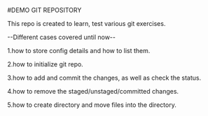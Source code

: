 #DEMO GIT REPOSITORY

This repo is created to learn, test various git exercises.

--Different cases covered until now--

1.how to store config details and how to list them.

2.how to initialize git repo.

3.how to add and commit the changes, as well as check the status.

4.how to remove the staged/unstaged/committed changes.

5.how to create directory and move files into the directory.